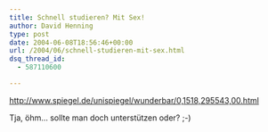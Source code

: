 ```yaml
---
title: Schnell studieren? Mit Sex!
author: David Henning
type: post
date: 2004-06-08T18:56:46+00:00
url: /2004/06/schnell-studieren-mit-sex.html
dsq_thread_id:
  - 587110600

---
```

<http://www.spiegel.de/unispiegel/wunderbar/0,1518,295543,00.html>

Tja, öhm&#8230; sollte man doch unterstützen oder? ;-)